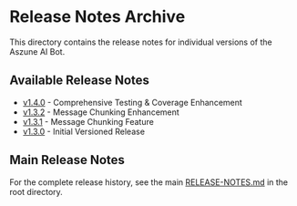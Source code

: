 # Release Notes Archive

This directory contains the release notes for individual versions of the Aszune AI Bot.

## Available Release Notes

- [v1.4.0](./v1.4.0.md) - Comprehensive Testing & Coverage Enhancement
- [v1.3.2](./v1.3.2.md) - Message Chunking Enhancement
- [v1.3.1](./v1.3.1.md) - Message Chunking Feature
- [v1.3.0](./v1.3.0.md) - Initial Versioned Release

## Main Release Notes

For the complete release history, see the main [RELEASE-NOTES.md](../RELEASE-NOTES.md) in the root directory.
